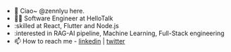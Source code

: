 - 👋 Ciao~ @zennlyu here.
- 🧑‍💻 Software Engineer at HelloTalk
- :skilled at React, Flutter and Node.js
- :interested in RAG-AI pipeline, Machine Learning, Full-Stack engineering
- 📫 How to reach me - [linkedin](https://www.linkedin.com/in/zhenliu277) | [twitter](https://x.com/zennryu616)
